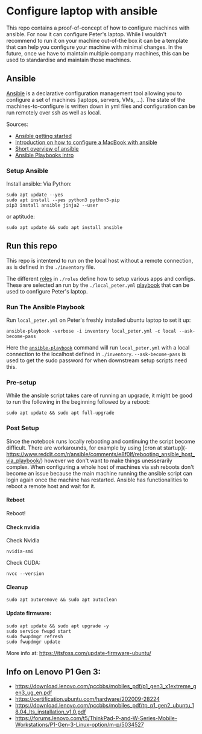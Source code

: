 # Configure laptop with ansible

This repo contains a proof-of-concept of how to configure machines with ansible. For now it can configure Peter's laptop. While I wouldn't recommend to run it on your machine out-of-the box it can be a template that can help you configure your machine with minimal changes. In the future, once we have to maintain multiple company machines, this can be used to standardise and maintain those machines.


## Ansible

[Ansible](https://docs.ansible.com/ansible/latest/user_guide/index.html#getting-started) is a declarative configuration management tool allowing you to configure a set of machines (laptops, servers, VMs, ...). The state of the machines-to-configure is written down in yml files and configuration can be run remotely over ssh as well as local.

Sources:
- [Ansible getting started](https://docs.ansible.com/ansible/latest/user_guide/index.html#getting-started)
- [Introduction on how to configure a MacBook with ansible](https://blog.laurentcharignon.com/post/laptop-setup-with-ansible/)
- [Short overview of ansible](https://www.digitalocean.com/community/cheatsheets/how-to-use-ansible-cheat-sheet-guide)
- [Ansible Playbooks intro](https://docs.ansible.com/ansible/latest/user_guide/playbooks_intro.html)


### Setup Ansible

Install ansible:
Via Python:
```
sudo apt update --yes
sudo apt install --yes python3 python3-pip
pip3 install ansible jinja2 --user
```

or aptitude:
```
sudo apt update && sudo apt install ansible
```

## Run this repo

This repo is intentend to run on the local host without a remote connection, as is defined in the `./inventory` file.

The different [roles](https://docs.ansible.com/ansible/latest/user_guide/playbooks_reuse_roles.html) in `./roles` define how to setup various apps and configs. These are selected an run by the `./local_peter.yml` [playbook](https://docs.ansible.com/ansible/latest/user_guide/playbooks_intro.html) that can be used to configure Peter's laptop.


### Run The Ansible Playbook
Run `local_peter.yml` on Peter's freshly installed ubuntu laptop to set it up:
```
ansible-playbook -verbose -i inventory local_peter.yml -c local --ask-become-pass
```

Here the [`ansible-playbook`](https://docs.ansible.com/ansible/latest/cli/ansible-playbook.html) command will run `local_peter.yml` with a local connection to the localhost defined in `./inventory`.
`--ask-become-pass` is used to get the sudo password for when downstream setup scripts need this.


### Pre-setup

While the ansible script takes care of running an upgrade, it might be good to run the following in the beginning followed by a reboot:
```
sudo apt update && sudo apt full-upgrade
```


### Post Setup

Since the notebook runs locally rebooting and continuing the script become difficult. There are workarounds, for example by using [cron at startup](- https://www.reddit.com/r/ansible/comments/e8f0lf/rebooting_ansible_host_via_playbook/) however we don't want to make things unesserarily complex. When configuring a whole host of machines via ssh reboots don't become an issue because the main machine running the ansible script can login again once the machine has restarted. Ansible has functionalities to reboot a remote host and wait for it.

#### Reboot

Reboot!

#### Check nvidia

Check Nvidia
```
nvidia-smi
```

Check CUDA:
```
nvcc --version
```

#### Cleanup

```
sudo apt autoremove && sudo apt autoclean
```

#### Update firmware:

```
sudo apt update && sudo apt upgrade -y
sudo service fwupd start
sudo fwupdmgr refresh
sudo fwupdmgr update
```
More info at: https://itsfoss.com/update-firmware-ubuntu/


## Info on Lenovo P1 Gen 3:
- https://download.lenovo.com/pccbbs/mobiles_pdf/p1_gen3_x1extreme_gen3_ug_en.pdf
- https://certification.ubuntu.com/hardware/202009-28224
- https://download.lenovo.com/pccbbs/mobiles_pdf/tp_p1_gen2_ubuntu_18.04_lts_installation_v1.0.pdf
- https://forums.lenovo.com/t5/ThinkPad-P-and-W-Series-Mobile-Workstations/P1-Gen-3-Linux-option/m-p/5034527
